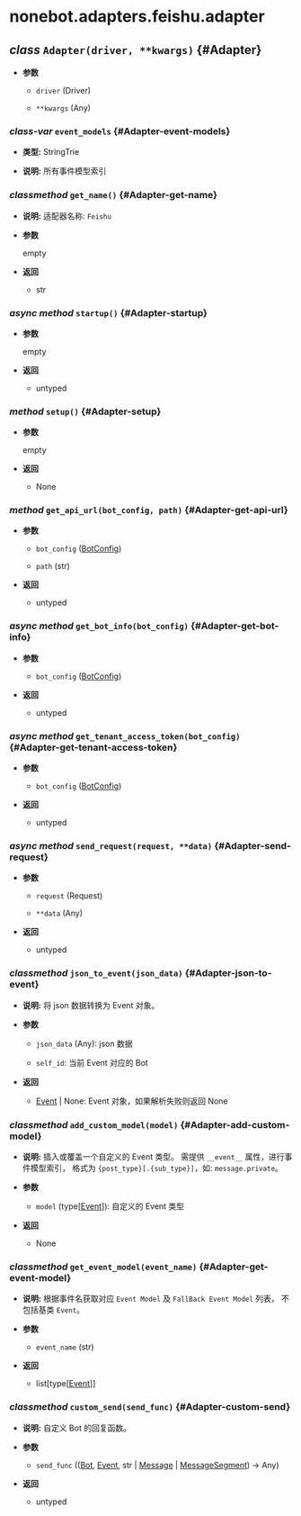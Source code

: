 # nonebot.adapters.feishu.adapter

## _class_ `Adapter(driver, **kwargs)` {#Adapter}

- **参数**

  - `driver` (Driver)

  - `**kwargs` (Any)

### _class-var_ `event_models` {#Adapter-event-models}

- **类型:** StringTrie

- **说明:** 所有事件模型索引

### _classmethod_ `get_name()` {#Adapter-get-name}

- **说明:** 适配器名称: `Feishu`

- **参数**

  empty

- **返回**

  - str

### _async method_ `startup()` {#Adapter-startup}

- **参数**

  empty

- **返回**

  - untyped

### _method_ `setup()` {#Adapter-setup}

- **参数**

  empty

- **返回**

  - None

### _method_ `get_api_url(bot_config, path)` {#Adapter-get-api-url}

- **参数**

  - `bot_config` ([BotConfig](config.md#BotConfig))

  - `path` (str)

- **返回**

  - untyped

### _async method_ `get_bot_info(bot_config)` {#Adapter-get-bot-info}

- **参数**

  - `bot_config` ([BotConfig](config.md#BotConfig))

- **返回**

  - untyped

### _async method_ `get_tenant_access_token(bot_config)` {#Adapter-get-tenant-access-token}

- **参数**

  - `bot_config` ([BotConfig](config.md#BotConfig))

- **返回**

  - untyped

### _async method_ `send_request(request, **data)` {#Adapter-send-request}

- **参数**

  - `request` (Request)

  - `**data` (Any)

- **返回**

  - untyped

### _classmethod_ `json_to_event(json_data)` {#Adapter-json-to-event}

- **说明:** 将 json 数据转换为 Event 对象。

- **参数**

  - `json_data` (Any): json 数据

  - `self_id`: 当前 Event 对应的 Bot

- **返回**

  - [Event](event.md#Event) | None: Event 对象，如果解析失败则返回 None

### _classmethod_ `add_custom_model(model)` {#Adapter-add-custom-model}

- **说明:** 插入或覆盖一个自定义的 Event 类型。 需提供 `__event__` 属性，进行事件模型索引， 格式为 `{post_type}[.{sub_type}]`，如: `message.private`。

- **参数**

  - `model` (type[[Event](event.md#Event)]): 自定义的 Event 类型

- **返回**

  - None

### _classmethod_ `get_event_model(event_name)` {#Adapter-get-event-model}

- **说明:** 根据事件名获取对应 `Event Model` 及 `FallBack Event Model` 列表， 不包括基类 `Event`。

- **参数**

  - `event_name` (str)

- **返回**

  - list[type[[Event](event.md#Event)]]

### _classmethod_ `custom_send(send_func)` {#Adapter-custom-send}

- **说明:** 自定义 Bot 的回复函数。

- **参数**

  - `send_func` (([Bot](bot.md#Bot), [Event](event.md#Event), str | [Message](message.md#Message) | [MessageSegment](message.md#MessageSegment)) -> Any)

- **返回**

  - untyped
